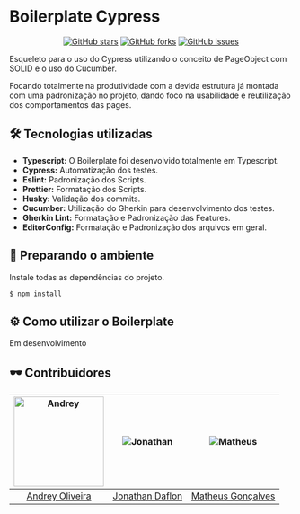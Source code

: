 # Boilerplate Cypress

<p align="center">
  <a href="https://github.com/MGMAdvance/boilerplate-cypress/network"><img src="https://img.shields.io/github/stars/MGMAdvance/boilerplate-cypress.svg?logo=verizon&color=4D8C6F" alt="GitHub stars" /></a>
  <a href="https://github.com/MGMAdvance/boilerplate-cypress/network"><img src="https://img.shields.io/github/forks/MGMAdvance/boilerplate-cypress.svg?logo=github&color=38A3A5" alt="GitHub forks" /></a>
  <a href="https://github.com/MGMAdvance/boilerplate-cypress/issues"><img src="https://img.shields.io/github/issues/MGMAdvance/boilerplate-cypress.svg?logo=codeigniter&logoColor=FFFFFF" alt="GitHub issues" /></a>
</p>

Esqueleto para o uso do Cypress utilizando o conceito de PageObject com SOLID e o uso do Cucumber.

Focando totalmente na produtividade com a devida estrutura já montada com uma padronização no projeto, dando foco na usabilidade e reutilização dos comportamentos das pages.

## 🛠 Tecnologias utilizadas
- **Typescript:** O Boilerplate foi desenvolvido totalmente em Typescript.
- **Cypress:** Automatização dos testes.
- **Eslint:** Padronização dos Scripts.
- **Prettier:** Formatação dos Scripts.
- **Husky:** Validação dos commits.
- **Cucumber:** Utilização do Gherkin para desenvolvimento dos testes.
- **Gherkin Lint:** Formatação e Padronização das Features.
- **EditorConfig:** Formatação e Padronização dos arquivos em geral.

## 📖 Preparando o ambiente
Instale todas as dependências do projeto.
```sh
$ npm install
```

## ⚙ Como utilizar o Boilerplate
Em desenvolvimento

## 🕶 Contribuidores
| <img src="https://avatars1.githubusercontent.com/u/33119304?s=160&v=4" alt="Andrey" width="160" /> | ![Jonathan](https://avatars3.githubusercontent.com/u/57598746?s=160&v=4) | ![Matheus](https://avatars0.githubusercontent.com/u/20846871?s=160&v=4) | 
|:-----------------------------------------------------------------------:|:-----------------------------------------------------------------------:|:-----------------------------------------------------------------------:|
| [Andrey Oliveira](https://github.com/andreyoli) | [Jonathan Daflon](https://github.com/JonathanDaflon) | [Matheus Gonçalves](https://github.com/MGMAdvance) | 
